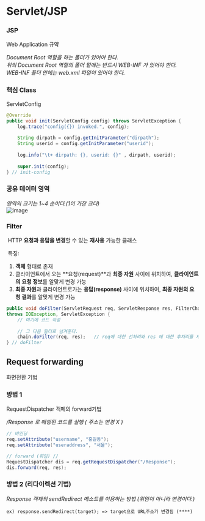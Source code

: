 # Servlet/JSP

### JSP

Web Application 규약

*Document Root 역할을 하는 폴더가 있어야 한다.  
위의 Document Root 역할의 폴더 밑에는 반드시 WEB-INF 가 있어야 한다.  
WEB-INF 폴더 안에는 web.xml 파일이 있어야 한다.*


### 핵심 Class

ServletConfig

```java
@Override
public void init(ServletConfig config) throws ServletException {
	log.trace("config({}) invoked.", config);
	
	String dirpath = config.getInitParameter("dirpath");
	String userid = config.getInitParameter("userid");
	
	log.info("\t+ dirpath: {}, userid: {}" , dirpath, userid);
	
	super.init(config);
} // init-config
```
### 공유 데이터 영역

*영역의 크기는 1~4 순이다.(1이 가장 크다)*  
![image](https://user-images.githubusercontent.com/88135939/188564631-a0e16143-f317-4486-aa2a-7068176a488c.png)

### Filter

 HTTP **요청과 응답을 변경**할 수 있는 **재사용** 가능한 클래스

 특징:

1. **객체** 형태로 존재
2. 클라이언트에서 오는 **요청(request)**과 **최종 자원** 사이에 위치하여, **클라이언트의 요청 정보**를 알맞게 변경 가능
3. **최종 자원**과 클라이언트로가는 **응답(response)** 사이에 위치하여, **최종 자원의 요청 결과**를 알맞게 변경 가능

```java
public void doFilter(ServletRequest req, ServletResponse res, FilterChain chain)
throws IOException, ServletException {
	// 여기에 코드 작성
	
	// 그 다음 필터로 넘겨준다.
	chain.doFilter(req, res);	// req에 대한 선처리와 res 에 대한 후처리를 제어하는 호출
} // doFilter
```

    
## Request forwarding

화면전환 기법

### 방법 1

RequestDispatcher 객페의 forward기법

*/Response 로 매핑된 코드를 실행 ( 주소는 변경 X )*

```java
// 바인딩
req.setAttribute("username", "홍길동");
req.setAttribute("useraddress", "서울");

// forward (위임) // 
RequestDispatcher dis = req.getRequestDispatcher("/Response");
dis.forward(req, res);
```

### 방법 2 (리다이렉션 기법)

*Response 객체의 sendRedirect 메소드를 이용하는 방법 (위임이 아니라 변경이다.)*

```
ex) response.sendRedirect(target); => target으로 URL주소가 변경됨 (****)
```
